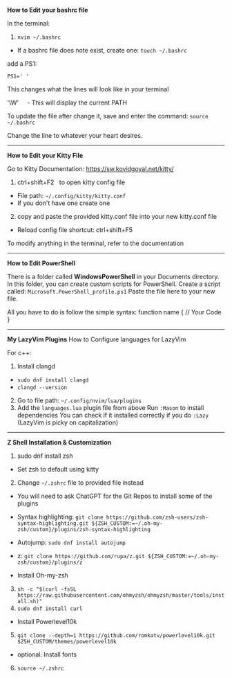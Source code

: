 **How to Edit your bashrc file**

In the terminal:

1. `nvim ~/.bashrc`

- If a bashrc file does note exist, create one: `touch ~/.bashrc`

add a PS1:

`PS1=' '`

This changes what the lines will look like in your terminal

'\\W'     - This will display the current PATH

To update the file after change it, save and enter the command: `source ~/.bashrc`

Change the line to whatever your heart desires.

- - - -

**How to Edit your Kitty File**

Go to Kitty Documentation: https://sw.kovidgoyal.net/kitty/

1. ctrl+shift+F2   to open kitty config file

- File path: `~/.config/kitty/kitty.conf`
- If you don't have one create one

2. copy and paste the provided kitty.conf file into your new kitty.conf file

- Reload config file shortcut: ctrl+shift+F5

To modify anything in the terminal, refer to the documentation

- - - -

**How to Edit PowerShell**

There is a folder called **WindowsPowerShell** in your Documents directory.
In this folder, you can create custom scripts for PowerShell.
Create a script called: `Microsoft.PowerShell_profile.ps1`
Paste the file here to your new file.

All you have to do is follow the simple syntax:
function name {
  // Your Code
}

- - - -

**My LazyVim Plugins**
How to Configure languages for LazyVim

For c++:
1. Install clangd
-  `sudo dnf install clangd`
-  `clangd --version`

2. Go to file path: `~/.config/nvim/lua/plugins`
3. Add the `languages.lua` plugin file from above
Run `:Mason` to install dependencies 
You can check if it installed correctly if you do `:Lazy` (LazyVim is picky on capitalization)

- - - -

**Z Shell Installation & Customization**

1. sudo dnf install zsh
- Set zsh to default using kitty

2. Change `~/.zshrc` file to provided file instead
- You will need to ask ChatGPT for the Git Repos to install some of the plugins
- Syntax highlighting: `git clone https://github.com/zsh-users/zsh-syntax-highlighting.git ${ZSH_CUSTOM:=~/.oh-my-zsh/custom}/plugins/zsh-syntax-highlighting`
- Autojump: `sudo dnf install autojump`
- z: `git clone https://github.com/rupa/z.git ${ZSH_CUSTOM:=~/.oh-my-zsh/custom}/plugins/z`

- Install Oh-my-zsh
3. `sh -c "$(curl -fsSL https://raw.githubusercontent.com/ohmyzsh/ohmyzsh/master/tools/install.sh)"`
4. `sudo dnf install curl`

- Install Powerlevel10k
5. `git clone --depth=1 https://github.com/romkatv/powerlevel10k.git $ZSH_CUSTOM/themes/powerlevel10k`
- optional: Install fonts

6. `source ~/.zshrc`


